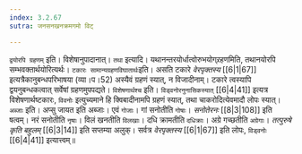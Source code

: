 ```yaml
---
index: 3.2.67
sutra: जनसनखनक्रमगमो विट्

---
```

   `द्वयोरपि ग्रहणम्` इति। विशेषानुपादानात्। `तथा` इत्यादि। यथानन्तरयोर्धात्वोरुभयोग्र्रहणमिति, तथानयोरपि सम्भवक्तार्थयोरित्यर्थः। `टकारः सामान्यग्रहणविघातार्थः`इति। असति टकारे _वेरपृक्तस्य_ [[6|1|67]]  इत्यत्रैकानुबन्धपरिभाषया (व्या।प।52) अस्यैवं ग्रहणं स्यात्, न विजादीनाम्। टकारे त्वस्यापि द्वयनुबन्धकत्वात् सर्वेषां ग्रहणमुपपद्यते। `विशेषणार्थश्च` इति। `विड्वनोरनुनासिकस्यात्`  [[6|4|41]]  इत्यत्र विशेषणार्थष्टकारः, `विवनोः` इत्युच्यमाने हि क्विबादीनामपि ग्रहणं स्यात्, तथा चाकरोदित्येवमादौ लोपः स्यात्। `अब्जाः` इति। अप्सु जायत इति अब्जाः। एवं `गोजाः`। गां सनोतीति `गोषाः`। _सनोतेरनः_ [[8|3|108]]  इति षत्वम्। नरं सनोतीति `नृषाः`। विलं खनतीति `विलखाः`। दधि क्रामतीति `दधिक्राः`। अग्रे गच्छतीति `अग्रेगाः`। _तत्पुरुषे कृति बहुलम्_ [[6|3|14]]  इति सप्तम्या अलुक्। सर्वत्र _वेरपृक्तस्य_ [[6|1|67]]  इति लोपः, `विड्वनोः`  [[6|4|41]]  इत्यात्त्वम्॥